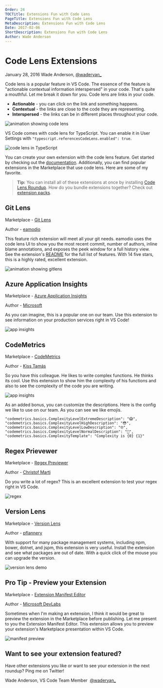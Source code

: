 ```yaml
---
Order: 24
TOCTitle: Extensions Fun with Code Lens
PageTitle: Extensions Fun with Code Lens
MetaDescription: Extensions Fun with Code Lens
Date: 2017-02-06
ShortDescription: Extensions Fun with Code Lens
Author: Wade Anderson
---
```

# Code Lens Extensions

January 28, 2016 Wade Anderson, [@waderyan_](https://twitter.com/waderyan_)

Code lens is a popular feature in VS Code. The essence of the feature is "actionable contextual information interspersed" in your code. That's quite a mouthful. Let me break it down for you. Code lens are links in your code. 

- **Actionable** - you can click on the link and something happens. 
- **Contextual** - the links are close to the code they are representing.
- **Interspersed** - the links can be in different places throughout your code. 

![animation showing code lens](2017_02_06_code_lens.gif)

VS Code comes with code lens for TypeScript. You can enable it in User Settings with `"typescript.referencesCodeLens.enabled": true`.

![code lens in TypeScript](2017_02_06_typescript_code_lens.png)

You can create your own extension with the code lens feature. Get started by checking out the [documentation](/docs/extensions/language-support.md#codelens-show-actionable-context-information-within-source-code). Additionally, you can find popular extensions in the Marketplace that use code lens. Here are some of my favorite. 

> **Tip:** You can install all of these extensions at once by installing [Code Lens Roundup](TODO). How do you bundle extensions together? Check out [extension packs](Docs/extensionAPI/extension-manifest.md#extension-packs). 

## Git Lens

Marketplace - [Git Lens](https://marketplace.visualstudio.com/items?itemName=eamodio.gitlens)

Author - [eamodio](https://marketplace.visualstudio.com/search?term=publisher%3A%22eamodio%22&target=VSCode)

This feature rich extension will meet all your git needs. eamodio uses the code lens UI to show you the most recent commit, number of authors, inline blame annotations, and exposes the peek window for a full history view. See the extension's [README](https://marketplace.visualstudio.com/items?itemName=eamodio.gitlens) for the full list of features. With 14 five stars, this is a highly rated, excellent extension. 

![animation showing gitlens](2017_02_06_preview_gitlens.gif)

## Azure Application Insights

Marketplace - [Azure Application Insights](https://marketplace.visualstudio.com/items?itemName=VisualStudioOnlineApplicationInsights.application-insights)

Author - [Microsoft](https://marketplace.visualstudio.com/search?term=publisher%3A%22Microsoft%22&target=VSCode)

As you can imagine, this is a popular one on our team. Use this extension to see information on your production services right in VS Code!

![app insights](2017_02_06_appinsights.gif)

## CodeMetrics

Marketplace - [CodeMetrics](https://marketplace.visualstudio.com/items?itemName=kisstkondoros.vscode-codemetrics)

Author - [Kiss Tamás](https://marketplace.visualstudio.com/search?term=publisher%3A%22Kiss%20Tam%C3%A1s%22&target=VSCode)

So you have this colleague. He likes to write complex functions. He thinks its cool. Use this extension to show him the complexity of his functions and also to see the complexity of the code you are writing. 

![app insights](2017_02_06_code_lens.gif)

As an added bonus, you can customize the descriptions. Here is the config we like to use on our team. As you can see we like emojis. 

```
"codemetrics.basics.ComplexityLevelExtremeDescription": "😱",
"codemetrics.basics.ComplexityLevelHighDescription": "😳",
"codemetrics.basics.ComplexityLevelLowDescription": "🤓",
"codemetrics.basics.ComplexityLevelNormalDescription": "🤔",
"codemetrics.basics.ComplexityTemplate": "Complexity is {0} {1}"
```

## Regex Prievewer

Marketplace - [Regex Previewer](https://marketplace.visualstudio.com/items?itemName=chrmarti.regex)

Author - [Christof Marti](https://marketplace.visualstudio.com/search?term=publisher%3A%22Christof%20Marti%22&target=VSCode)

Do you write a lot of regex? This is an excellent extension to test your regex right in VS Code. 

![regex](2017_02_06_regex.gif)

## Version Lens

Marketplace - [Version Lens](https://marketplace.visualstudio.com/items?itemName=pflannery.vscode-versionlens)

Author - [pflannery](https://marketplace.visualstudio.com/search?term=publisher%3A%22pflannery%22&target=VSCode)

With support for many package management systems, including npm, bower, dotnet, and jspm, this extension is very useful. Install the extension and see what packages are out of date. With a quick click of the mouse you can upgrade the version. 

![version lens demo](2017_02_06_versionlens.png)

## Pro Tip - Preview your Extension

Marketplace - [Extension Manifest Editor](https://marketplace.visualstudio.com/items?itemName=ms-devlabs.extension-manifest-editor)

Author - [Microsoft DevLabs](https://marketplace.visualstudio.com/search?term=publisher%3A%22Microsoft%20DevLabs%22&target=VSCode)

Sometimes when I'm making an extension, I think it would be great to preview the extension in the Marketplace before publishing. Let me present to you the Extension Manifest Editor. This extension allows you to preview your extension's Marketplace presentation within VS Code. 

![manifest preview](2017_02_06_manifest_preview.gif)

## Want to see your extension featured?

Have other extensions you like or want to see your extension in the next roundup? Ping me on Twitter!

Wade Anderson, VS Code Team Member 
[@waderyan_](https://twitter.com/waderyan_)